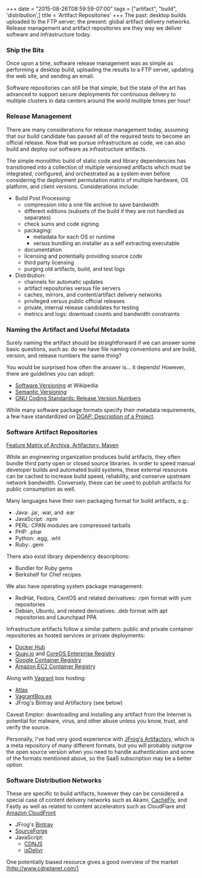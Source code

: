 +++
date = "2015-08-26T08:59:59-07:00"
tags = ["artifact", "build", 'distribution',]
title = 'Artifact Repositories'
+++
The past: desktop builds uploaded to the FTP server; the present: global artifact delivery networks.
Release management and artifact repositories are they way we deliver software and infrastructure today.
<!--more-->
### Ship the Bits

Once upon a time, software release management was as simple as performing a desktop build, 
uploading the results to a FTP server, updating the web site, and sending an email.

Software repositories can still be that simple, but the state of the art has advanced to support
secure deployments for continuous delivery to multiple clusters in data centers around the
world multiple times per hour!

### Release Management

There are many considerations for release management today, assuming that our build candidate
has passed all of the required tests to become an official release. Now that we pursue
infrastructure as code, we can also build and deploy our software as infrastructure artifacts.

The simple monolithic build of static code and library dependencies has transitioned into
a collection of multiple versioned artifacts which must be integrated, configured, and orchestrated
as a system even before considering the deployment permutation matrix of multiple hardware,
OS platform, and client versions. Considerations include:

* Build Post Processing:
  * compression into a one file archive to save bandwidth
  * different editions (subsets of the build if they are not handled as separates)
  * check sums and code signing
  * packaging:
      * metadata for each OS or runtime
      * versus bundling an installer as a self extracting executable
  * documentation
  * licensing and potentially providing source code
  * third party licensing
  * purging old artifacts, build, and test logs
* Distribution:
  * channels for automatic updates
  * artifact repositories versus file servers
  * caches, mirrors, and content/artifact delivery networks
  * privileged versus public official releases
  * private, internal release candidates for testing
  * metrics and logs: download counts and bandwidth constraints

### Naming the Artifact and Useful Metadata

Surely naming the artifact should be straightforward if we can answer some basic questions,
such as: do we have file naming conventions and are build, version, and release numbers the same thing?

You would be surprised how often the answer is... it depends!
However, there are guidelines you can adopt:

* [Software Versioning](https://en.wikipedia.org/wiki/Software_versioning) at Wikipedia
* [Semantic Versioning](http://semver.org/)
* [GNU Coding Standards: Release Version Numbers](https://www.gnu.org/prep/standards/html_node/Releases.html#index-version-numbers_002c-for-releases)

While many software package formats specify their metadata requirements, a few have standardized
on [DOAP: Description of a Project](https://github.com/edumbill/doap/wiki).

### Software Artifact Repositories

[Feature Matrix of Archiva, Artifactory, Maven](http://binary-repositories-comparison.github.io/)

While an engineering organization produces build artifacts, they often bundle third party
open or closed source libraries. In order to speed manual developer builds and automated
build systems, these external resources can be cached to increase build speed, reliability, and
conserve upstream network bandwidth. Conversely, these can be used to publish artifacts for
public consumption as well.

Many languages have their own packaging format for build artifacts, e.g.:

* Java: .jar, .war, and .ear
* JavaScript: .npm
* PERL: CPAN modules are compressed tarballs
* PHP: .phar
* Python: .egg, .whl
* Ruby: .gem

There also exist library dependency descriptions:
* Bundler for Ruby gems
* Berkshelf for Chef recipes

We also have operating system package management:

* RedHat, Fedora, CentOS and related derivatives: .rpm format with yum repositories
* Debian, Ubuntu, and related derivatives: .deb format with apt repositories and Launchpad PPA

Infrastructure artifacts follow a similar pattern: public and private container
repositories as hosted services or private deployments:

* [Docker Hub](https://hub.docker.com/)
* [Quay.io](https://quay.io/) and [CoreOS Enterprise Registry](https://coreos.com/products/enterprise-registry/)
* [Google Container Registry](https://cloud.google.com/container-registry/)
* [Amazon EC2 Container Registry](https://aws.amazon.com/ecr/details/)

Along with [Vagrant](https://www.vagrantup.com/) box hosting:

* [Atlas](https://atlas.hashicorp.com/search/)
* [VagrantBox.es](http://www.vagrantbox.es/)
* JFrog's Bintray and Artifactory (see below)

Caveat Emptor: downloading and installing any artifact from the Internet is potential for malware,
virus, and other abuse unless you know, trust, and verify the source.

Personally, I've had very good experience with [JFrog's Artifactory](http://www.jfrog.com/open-source/),
which is a meta repository of many different formats, but you will probably outgrow
the open source version when you need to handle authentication and some of the formats mentioned above,
so the SaaS subscription may be a better option.

### Software Distribution Networks

These are specific to build artifacts, however they can be considered a special case
of content delivery networks such as Akami, [CacheFly](https://cachefly.com), and Fastly
as well as related to content accelerators such as CloudFlare
and [Amazon CloudFront](https://aws.amazon.com/cloudfront/)

* JFrog's [Bintray](https://bintray.com)
* [SourceForge](http://sf.net)
* JavaScript:
  * [CDNJS](https://cdnjs.com/about)
  * [jsDelivr](http://www.jsdelivr.com/)

One potentially biased resource gives a good overview of the market [http://www.cdnplanet.com/]
